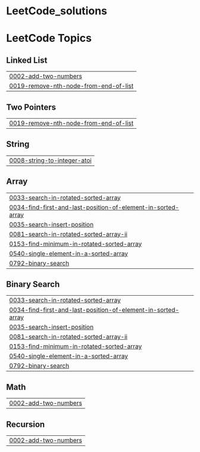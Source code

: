 # LeetCode_solutions
<!---LeetCode Topics Start-->
# LeetCode Topics
## Linked List
|  |
| ------- |
| [0002-add-two-numbers](https://github.com/GagansharmaGit/LeetCode_solutions/tree/master/0002-add-two-numbers) |
| [0019-remove-nth-node-from-end-of-list](https://github.com/GagansharmaGit/LeetCode_solutions/tree/master/0019-remove-nth-node-from-end-of-list) |
## Two Pointers
|  |
| ------- |
| [0019-remove-nth-node-from-end-of-list](https://github.com/GagansharmaGit/LeetCode_solutions/tree/master/0019-remove-nth-node-from-end-of-list) |
## String
|  |
| ------- |
| [0008-string-to-integer-atoi](https://github.com/GagansharmaGit/LeetCode_solutions/tree/master/0008-string-to-integer-atoi) |
## Array
|  |
| ------- |
| [0033-search-in-rotated-sorted-array](https://github.com/GagansharmaGit/LeetCode_solutions/tree/master/0033-search-in-rotated-sorted-array) |
| [0034-find-first-and-last-position-of-element-in-sorted-array](https://github.com/GagansharmaGit/LeetCode_solutions/tree/master/0034-find-first-and-last-position-of-element-in-sorted-array) |
| [0035-search-insert-position](https://github.com/GagansharmaGit/LeetCode_solutions/tree/master/0035-search-insert-position) |
| [0081-search-in-rotated-sorted-array-ii](https://github.com/GagansharmaGit/LeetCode_solutions/tree/master/0081-search-in-rotated-sorted-array-ii) |
| [0153-find-minimum-in-rotated-sorted-array](https://github.com/GagansharmaGit/LeetCode_solutions/tree/master/0153-find-minimum-in-rotated-sorted-array) |
| [0540-single-element-in-a-sorted-array](https://github.com/GagansharmaGit/LeetCode_solutions/tree/master/0540-single-element-in-a-sorted-array) |
| [0792-binary-search](https://github.com/GagansharmaGit/LeetCode_solutions/tree/master/0792-binary-search) |
## Binary Search
|  |
| ------- |
| [0033-search-in-rotated-sorted-array](https://github.com/GagansharmaGit/LeetCode_solutions/tree/master/0033-search-in-rotated-sorted-array) |
| [0034-find-first-and-last-position-of-element-in-sorted-array](https://github.com/GagansharmaGit/LeetCode_solutions/tree/master/0034-find-first-and-last-position-of-element-in-sorted-array) |
| [0035-search-insert-position](https://github.com/GagansharmaGit/LeetCode_solutions/tree/master/0035-search-insert-position) |
| [0081-search-in-rotated-sorted-array-ii](https://github.com/GagansharmaGit/LeetCode_solutions/tree/master/0081-search-in-rotated-sorted-array-ii) |
| [0153-find-minimum-in-rotated-sorted-array](https://github.com/GagansharmaGit/LeetCode_solutions/tree/master/0153-find-minimum-in-rotated-sorted-array) |
| [0540-single-element-in-a-sorted-array](https://github.com/GagansharmaGit/LeetCode_solutions/tree/master/0540-single-element-in-a-sorted-array) |
| [0792-binary-search](https://github.com/GagansharmaGit/LeetCode_solutions/tree/master/0792-binary-search) |
## Math
|  |
| ------- |
| [0002-add-two-numbers](https://github.com/GagansharmaGit/LeetCode_solutions/tree/master/0002-add-two-numbers) |
## Recursion
|  |
| ------- |
| [0002-add-two-numbers](https://github.com/GagansharmaGit/LeetCode_solutions/tree/master/0002-add-two-numbers) |
<!---LeetCode Topics End-->
